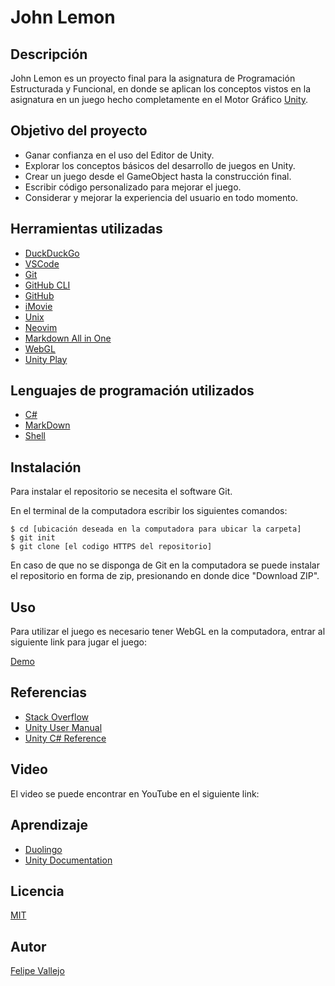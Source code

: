 # John Lemon
## Descripción
John Lemon es un proyecto final para la asignatura de Programación Estructurada y Funcional, en donde se aplican los conceptos vistos en la asignatura en un juego hecho completamente en el Motor Gráfico [Unity](https://unity.com/).

## Objetivo del proyecto
- Ganar confianza en el uso del Editor de Unity.
- Explorar los conceptos básicos del desarrollo de juegos en Unity.
- Crear un juego desde el GameObject hasta la construcción final.
- Escribir código personalizado para mejorar el juego.
- Considerar y mejorar la experiencia del usuario en todo momento.

## Herramientas utilizadas
- [DuckDuckGo](https://duckduckgo.com/)
- [VSCode](https://code.visualstudio.com/)
- [Git](https://git-scm.com/)
- [GitHub CLI](https://cli.github.com/)
- [GitHub](https://github.com/)
- [iMovie](https://www.apple.com/imovie/)
- [Unix](https://en.wikipedia.org/wiki/Unix)
- [Neovim](https://neovim.io/)
- [Markdown All in One](https://markdown-all-in-one.github.io/docs/guide/#features)
- [WebGL](https://get.webgl.org/)
- [Unity Play](https://play.unity.com/)
## Lenguajes de programación utilizados
- [C#](https://docs.microsoft.com/en-us/dotnet/csharp/)
- [MarkDown](https://www.markdownguide.org/)
- [Shell](https://en.wikipedia.org/wiki/Shell_script)
## Instalación
Para instalar el repositorio se necesita el software Git.

En el terminal de la computadora escribir los siguientes comandos:

```zh
$ cd [ubicación deseada en la computadora para ubicar la carpeta]
$ git init
$ git clone [el codigo HTTPS del repositorio]
```
En caso de que no se disponga de Git en la computadora se puede instalar el repositorio en forma de zip, presionando en donde dice "Download ZIP".

## Uso
Para utilizar el juego es necesario tener WebGL en la computadora, entrar al siguiente link para jugar el juego:

[Demo](https://play.unity.com/p/webgl-605/edit)

## Referencias
- [Stack Overflow](https://stackoverflow.com/)
- [Unity User Manual](https://docs.unity3d.com/Manual/index.html)
- [Unity C# Reference](https://github.com/Unity-Technologies/UnityCsReference)
## Video
El video se puede encontrar en YouTube en el siguiente link:

## Aprendizaje
- [Duolingo](https://es.duolingo.com/course/en/es/Aprender-ingl%C3%A9s)
- [Unity Documentation](https://docs.unity.com/)
## Licencia
[MIT](https://choosealicense.com/licenses/mit/)

## Autor
[Felipe Vallejo](https://www.linkedin.com/in/felipe-vallejo-200188/)

